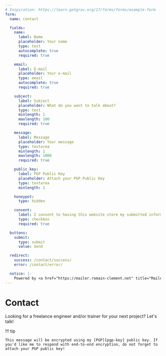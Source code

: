 ```yaml
---
# Inspiration: https://learn.getgrav.org/17/forms/forms/example-form
form:
  name: contact

  fields:
    name:
      label: Name
      placeholder: Your name
      type: text
      autocomplete: true
      required: true

    email:
      label: E-mail
      placeholder: Your e-mail
      type: email
      autocomplete: true
      required: true

    subject:
      label: Subject
      placeholder: What do you want to talk about?
      type: text
      minlength: 1
      maxlength: 100
      required: true

    message:
      label: Message
      placeholder: Your message
      type: textarea
      minlength: 1
      maxlength: 1000
      required: true

    public_key:
      label: PGP Public Key
      placeholder: Attach your PGP Public Key
      type: textarea
      minlength: 1

    honeypot:
      type: hidden

    consent:
      label: I consent to having this website store my submitted information in order to respond to my inquiry.
      type: checkbox
      required: true

  buttons:
    submit:
      type: submit
      value: Send

  redirect:
    success: /contact/success/
    error: /contact/error/

  notice: |-
    Powered by <a href="https://mailer.romain-clement.net" title="Mailer">Mailer</a>
---
```


# Contact

Looking for a freelance engineer and/or trainer for your next project? Let's talk!

!!! tip

    This message will be encrypted using my [PGP][pgp-key] public key. If you'd like me to respond with end-to-end encryption, do not forget to attach your PGP public key!

[pgp-key]: /.well-known/openpgpkey/hu/dj3498u4hyyarh35rkjfnghbjxug6b19
